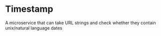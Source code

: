 # Timestamp
A microservice that can take URL strings and check whether they contain unix/natural language dates
